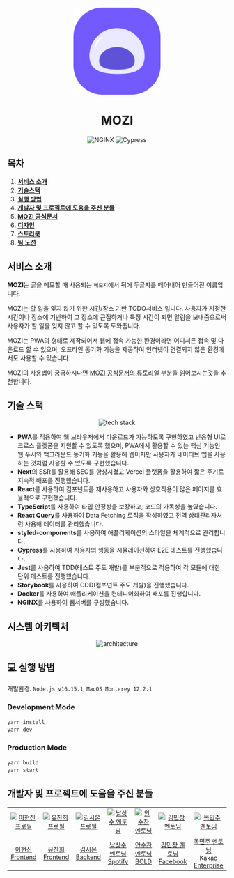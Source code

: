 <div align="center">
  <br/>
  <img src="./public/logo.png" alt="MOZI" width="200px" height="200px"> 
  <h1>MOZI</h1>
     <img src="https://img.shields.io/badge/NGINX-Active-2ea04?&logo=nginx&logoColor=white" alt="NGINX" />
      <img src="https://img.shields.io/endpoint?url=https://dashboard.cypress.io/badge/simple/zyvbtc/develop&style=flat&logo=cypress" alt="Cypress" />
     <!-- [![mozi-client](https://img.shields.io/endpoint?url=https://dashboard.cypress.io/badge/simple/zyvbtc/develop&style=flat&logo=cypress)](https://dashboard.cypress.io/projects/zyvbtc/runs) -->
    <!-- <img src="https://img.shields.io/github/v/release/ssafy-mate/ssafy-mate_front-end?color=%23068fc6" alt="GitHub release (latest by date)" /> -->
</div>

## 목차

1. [**서비스 소개**](#1)
2. [**기술스택**](#2)
3. [**실행 방법**](#3)
4. [**개발자 및 프로젝트에 도움을 주신 분들**](#4)
5. [**MOZI 공식문서**](https://mozi.vercel.app/blog)
6. [**디자인**](https://www.figma.com/file/eyC5lWrJFnF0q7g3YSstD0/MOZI?node-id=0%3A1)
7. [**스토리북**](https://634bb73decf851b7e9bcd559-ozmokojofk.chromatic.com/)
8. [**팀 노션**](https://roomy-phone-06d.notion.site/MOZI-92625391b533460fb797bbce9f8839dfs)

<div id="1"></div>

## 서비스 소개

**MOZI**는 글을 메모할 때 사용되는 `메모지`에서 뒤에 두글자를 떼어내어 만들어진 이름입니다.

MOZI는 할 일을 잊지 않기 위한 시간/장소 기반 TODO서비스 입니다. 사용자가 지정한 시간이나 장소에 기반하여 그 장소에 근접하거나 특정 시간이 되면 알림을 보내줌으로써 사용자가 할 일을 잊지 않고 할 수 있도록 도와줍니다.

MOZI는 PWA의 형태로 제작되어서 웹에 접속 가능한 환경이라면 어디서든 접속 및 다운로드 할 수 있으며, 오프라인 동기화 기능을 제공하여 인터넷이 연결되지 않은 환경에서도 사용할 수 있습니다.

MOZI의 사용법이 궁금하시다면 [MOZI 공식문서의 튜토리얼](https://mozi.vercel.app/docs/intro) 부분을 읽어보시는것을 추천합니다.

<div id="2"></div>

## 기술 스택

<p align="center">
  <img src="https://user-images.githubusercontent.com/63354527/198322381-30d774fd-f541-4ead-bc32-3b2ec81b3c64.png" alt="tech stack"/>
</p>

- **PWA**를 적용하여 웹 브라우저에서 다운로드가 가능하도록 구현하였고 반응형 UI로 크로스 플랫폼을 지원할 수 있도록 했으며, PWA에서 활용할 수 있는 핵심 기능인 웹 푸시와 백그라운드 동기화 기능을 활용해 웹이지만 사용자가 네이티브 앱을 사용하는 것처럼 사용할 수 있도록 구현했습니다.
- **Next**의 SSR를 활용해 SEO를 향상시켰고 Vercel 플랫폼을 활용하여 짧은 주기로 지속적 배포를 진행했습니다.
- **React**를 사용하여 컴포넌트를 재사용하고 사용자와 상호작용이 많은 페이지를 효율적으로 구현했습니다.
- **TypeScript**를 사용하여 타입 안정성을 보장하고, 코드의 가독성을 높였습니다.
- **React Query**를 사용하여 Data Fetching 로직을 작성하였고 전역 상태관리자처럼 사용해 데이터를 관리했습니다.
- **styled-components**를 사용하여 애플리케이션의 스타일을 체계적으로 관리합니다.
- **Cypress**를 사용하여 사용자의 행동을 시뮬레이션하여 E2E 테스트를 진행했습니다.
- **Jest**를 사용하여 TDD(테스트 주도 개발)를 부분적으로 적용하여 각 모듈에 대한 단위 테스트를 진행했습니다.
- **Storybook**를 사용하여 CDD(컴포넌트 주도 개발)을 진행했습니다.
- **Docker**를 사용하여 애플리케이션을 컨테니어화하여 배포를 진행합니다.
- **NGINX**를 사용하여 웹서버를 구성했습니다.

<div id="3"></div>

## 시스템 아키텍처

<p align="center">
  <img src="https://user-images.githubusercontent.com/63354527/200804672-894f4f1a-2ff5-4804-b68d-61b767df1e77.png" alt="architecture"/>
</p>

## 💻 실행 방법

개발환경: `Node.js v16.15.1`, `MacOS Monterey 12.2.1`

### Development Mode

```sh
yarn install
yarn dev
```

### Production Mode

```sh
yarn build
yarn start
```

<div id="4"></div>

## 개발자 및 프로젝트에 도움을 주신 분들

<table>
  <tr>
    <td align="center" width="150px">
      <a href="https://github.com/hyunjinee" target="_blank">
        <img src="https://avatars.githubusercontent.com/u/63354527?v=4" alt="이현진 프로필" />
      </a>
    </td>
    <td align="center" width="150px">
      <a href="https://github.com/HanCiHu" target="_blank">
        <img src="https://avatars.githubusercontent.com/u/51700274?v=4" alt="유찬희 프로필" />
      </a>
    </td>
    <td align="center" width="150px">
      <a href="https://github.com/sion-k" target="_blank">
        <img src="https://avatars.githubusercontent.com/u/44183313?v=4" alt="김시온 프로필" />
      </a>
    </td>
    <td align="center" width="150px">
      <a href="https://github.com/SangsooNam" target="_blank">
        <img src="https://avatars.githubusercontent.com/u/4193335?v=4" alt="남상수 멘토님" />
      </a>
    </td>
    <td align="center" width="150px">
      <a href="https://github.com/dobestan" target="_blank">
        <img src="https://avatars.githubusercontent.com/u/4688315?v=4" alt="안수찬 멘토님" />
      </a>
    </td>
     <td align="center" width="150px">
      <a href="https://github.com/minjang" target="_blank">
        <img src="https://avatars.githubusercontent.com/u/3934665?v=4" alt="김민장 멘토님" />
      </a>
    </td>
     <td align="center" width="150px">
      <a href="https://github.com/gv0413" target="_blank">
        <img src="https://avatars.githubusercontent.com/u/39872935?v=4" alt="목민주 멘토님" />
      </a>
    </td>
  </tr>
  <tr> 
   <td align="center">
      <a href="https://github.com/hyunjinee" target="_blank">
        이현진<br /> 
        Frontend
      </a>
    </td>
    <td align="center">
      <a href="https://github.com/HanCiHu" target="_blank">
        유찬희<br />
        Frontend
      </a>
    </td>
    <td align="center">
      <a href="https://github.com/sion-k" target="_blank">
        김시온<br />
        Backend
      </a>
    </td>
    <td align="center">
      <a href="https://github.com/sangsoo" target="_blank">
        남상수 멘토님<br />
      </a>
      <a href="https://www.spotify.com/">Spotify</a>
    </td>
    <td align="center">
      <a href="https://github.com/dobestan" target="_blank">
        안수찬 멘토님<br />
      </a>
      <a href="https://www.thebold.co.kr/">BOLD</a>
    </td>
    <td align="center">
      <a href="https://github.com/minjang" target="_blank">
        김민장 멘토님<br />
      </a>
      <a href="https://about.facebook.com/ko/meta/">Facebook</a>
    </td>
    <td align="center">
      <a href="https://github.com/gv0413" target="_blank">
        목민주 멘토님<br />
      </a>
      <a href="https://kakaoenterprise.com/">Kakao Enterprise</a>
    </td>
  </tr>
</table>
